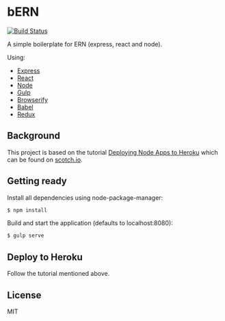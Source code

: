
# bERN
[![Build Status](https://travis-ci.org/skarchr/bERN.svg?branch=master)](https://travis-ci.org/skarchr/bERN)

A simple boilerplate for ERN (express, react and node).

Using:
- [Express](http://expressjs.com/)
- [React](https://facebook.github.io/react/)
- [Node](https://nodejs.org/en/)
- [Gulp](http://gulpjs.com/)
- [Browserify](http://browserify.org/)
- [Babel](https://babeljs.io/)
- [Redux](http://redux.js.org/)

## Background

This project is based on the tutorial [Deploying Node Apps to Heroku](https://scotch.io/tutorials/how-to-deploy-a-node-js-app-to-heroku) which can be found on [scotch.io](scotch.io).

## Getting ready

Install all dependencies using node-package-manager:

```bash
$ npm install
```

Build and start the application (defaults to localhost:8080):

```bash
$ gulp serve
```

## Deploy to Heroku 

Follow the tutorial mentioned above.

## License

MIT